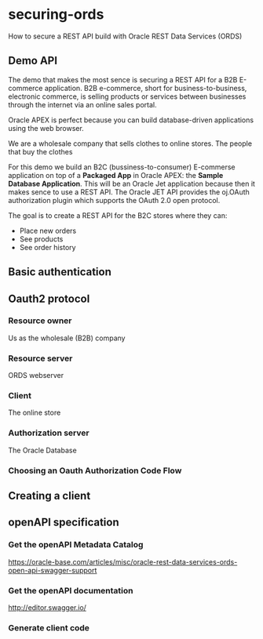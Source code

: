 # securing-ords
How to secure a REST API build with Oracle REST Data Services (ORDS)

## Demo API
The demo that makes the most sence is securing a REST API for a B2B E-commerce application. B2B e-commerce, short for business-to-business, electronic commerce, is selling products or services between businesses through the internet via an online sales portal.

Oracle APEX is perfect because you can build database-driven applications using the web browser.

We are a wholesale company that sells clothes to online stores. The people that buy the clothes 

For this demo we build an B2C (bussiness-to-consumer) E-commerse application on top of a **Packaged App** in Oracle APEX: the **Sample Database Application**. This will be an Oracle Jet application because then it makes sence to use a REST API. The Oracle JET API provides the oj.OAuth authorization plugin which supports the OAuth 2.0 open protocol.

The goal is to create a REST API for the B2C stores where they can:
- Place new orders
- See products
- See order history

## Basic authentication


## Oauth2 protocol

### Resource owner
Us as the wholesale (B2B) company

### Resource server
ORDS webserver

### Client
The online store

### Authorization server
The Oracle Database

### Choosing an Oauth Authorization Code Flow

## Creating a client

## openAPI specification

### Get the openAPI Metadata Catalog
https://oracle-base.com/articles/misc/oracle-rest-data-services-ords-open-api-swagger-support

### Get the openAPI documentation
http://editor.swagger.io/

### Generate client code

